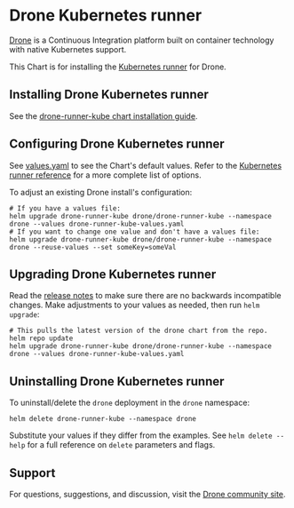 # Drone Kubernetes runner

[Drone](http://drone.io/) is a Continuous Integration platform built on container technology with native Kubernetes support.

This Chart is for installing the [Kubernetes runner](https://kube-runner.docs.drone.io/) for Drone.

## Installing Drone Kubernetes runner

See the [drone-runner-kube chart installation guide](./docs/install.md).

## Configuring Drone Kubernetes runner

See [values.yaml](values.yaml) to see the Chart's default values. Refer to the [Kubernetes runner reference](https://kube-runner.docs.drone.io/) for a more complete list of options.

To adjust an existing Drone install's configuration:

```console
# If you have a values file:
helm upgrade drone-runner-kube drone/drone-runner-kube --namespace drone --values drone-runner-kube-values.yaml
# If you want to change one value and don't have a values file:
helm upgrade drone-runner-kube drone/drone-runner-kube --namespace drone --reuse-values --set someKey=someVal
```

## Upgrading Drone Kubernetes runner

Read the [release notes](https://discourse.drone.io/c/announcements/6) to make sure there are no backwards incompatible changes. Make adjustments to your values as needed, then run `helm upgrade`:

```console
# This pulls the latest version of the drone chart from the repo.
helm repo update
helm upgrade drone-runner-kube drone/drone-runner-kube --namespace drone --values drone-runner-kube-values.yaml
```

## Uninstalling Drone Kubernetes runner

To uninstall/delete the `drone` deployment in the `drone` namespace:

```console
helm delete drone-runner-kube --namespace drone
```

Substitute your values if they differ from the examples. See `helm delete --help` for a full reference on `delete` parameters and flags.

## Support

For questions, suggestions, and discussion, visit the [Drone community site](https://discourse.drone.io/).